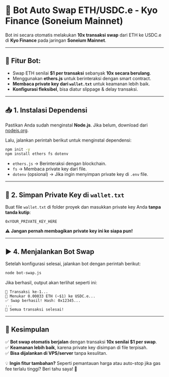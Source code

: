 # 🚀 Bot Auto Swap ETH/USDC.e - Kyo Finance (Soneium Mainnet)

Bot ini secara otomatis melakukan **10x transaksi swap** dari ETH ke USDC.e di **Kyo Finance** pada jaringan **Soneium Mainnet**.

---

## **📌 Fitur Bot:**
- Swap ETH senilai **$1 per transaksi** sebanyak **10x secara berulang**.
- Menggunakan **ethers.js** untuk berinteraksi dengan smart contract.
- **Membaca private key dari `wallet.txt`** untuk keamanan lebih baik.
- **Konfigurasi fleksibel**, bisa diatur slippage & delay transaksi.

---

## **📥 1. Instalasi Dependensi**
Pastikan Anda sudah menginstal **Node.js**. Jika belum, download dari [nodejs.org](https://nodejs.org/).

Lalu, jalankan perintah berikut untuk menginstal dependensi:

```bash
npm init -y
npm install ethers fs dotenv
```

- `ethers.js` → Berinteraksi dengan blockchain.
- `fs` → Membaca private key dari file.
- `dotenv` (opsional) → Jika ingin menyimpan private key di `.env` file.

---

## **🔑 2. Simpan Private Key di `wallet.txt`**
Buat file `wallet.txt` di folder proyek dan masukkan private key Anda **tanpa tanda kutip**:

```plaintext
0xYOUR_PRIVATE_KEY_HERE
```
⚠️ **Jangan pernah membagikan private key ini ke siapa pun!**

---

## **▶️ 4. Menjalankan Bot Swap**
Setelah konfigurasi selesai, jalankan bot dengan perintah berikut:

```bash
node bot-swap.js
```

Jika berhasil, output akan terlihat seperti ini:
```
🚀 Transaksi ke-1...
🔄 Menukar 0.00033 ETH (~$1) ke USDC.e...
✅ Swap berhasil! Hash: 0x12345...
...
🎉 Semua transaksi selesai!
```

---

## **🎯 Kesimpulan**
✅ **Bot swap otomatis berjalan** dengan transaksi **10x senilai $1 per swap**.  
✅ **Keamanan lebih baik**, karena private key disimpan di file terpisah.  
✅ **Bisa dijalankan di VPS/server** tanpa kesulitan.  

💡 **Ingin fitur tambahan?** Seperti pemantauan harga atau auto-stop jika gas fee terlalu tinggi? Beri tahu saya! 🚀

